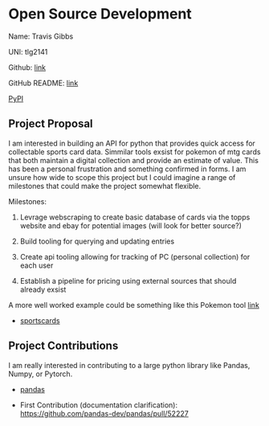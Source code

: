 # Open Source Development

Name: Travis Gibbs

UNI: tlg2141

Github: [link](https://github.com/TravisGibbs)

GitHub README: [link](https://github.com/TravisGibbs/TravisGibbs/blob/main/README.md)

[PyPI](https://pypi.org/user/travisgibbs/)

## Project Proposal

I am interested in building an API for python that provides quick access for collectable sports card data. Simmilar tools exsist
for pokemon of mtg cards that both maintain a digital collection and provide an estimate of value. This has been a personal frustration and something confirmed in forms. I am unsure how wide to scope this project but I could imagine a range of milestones that could make the project somewhat flexible.

Milestones:

1. Levrage webscraping to create basic database of cards via the topps website and ebay for potential images (will look for better source?)

2. Build tooling for querying and updating entries

3. Create api tooling allowing for tracking of PC (personal collection) for each user

4. Establish a pipeline for pricing using external sources that should already exsist

A more well worked example could be something like this Pokemon tool [link](https://pokemontcg.io/)

- [sportscards](../projects/python/sportscards.md)

## Project Contributions

I am really interested in contributing to a large python library like Pandas, Numpy, or Pytorch.

- [pandas](../projects/python/pandas.md)

- First Contribution (documentation clarification): https://github.com/pandas-dev/pandas/pull/52227
